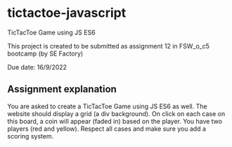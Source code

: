 # tictactoe-javascript
TicTacToe Game using JS ES6

This project is created to be submitted as assignment 12 in FSW_o_c5 bootcamp (by SE Factory)

Due date: 16/9/2022

## Assignment explanation

You are asked to create a TicTacToe Game using JS ES6 as well. The website should display a grid (a div background). On click on each case on this board, a coin will appear (faded in) based on the player. You have two players (red and yellow). Respect all cases and make sure you add a scoring system.

